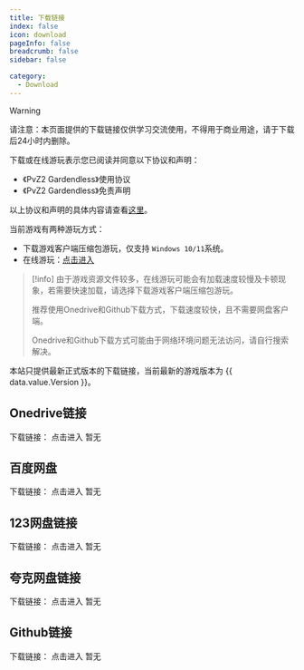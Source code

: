 ```yaml
---
title: 下载链接
index: false
icon: download
pageInfo: false
breadcrumb: false
sidebar: false

category:
  - Download
---
```


<script setup>
import axios from 'axios';
import { reactive, onBeforeMount } from 'vue'
const data = reactive({});

onBeforeMount(() => {
  axios.get('/jsons/gameinfo.json').then(res => {
    data.value = res.data;
  })
})

</script>

> [!warning]
> 请注意：本页面提供的下载链接仅供学习交流使用，不得用于商业用途，请于下载后24小时内删除。
>
> 下载或在线游玩表示您已阅读并同意以下协议和声明：
>
> - 《PvZ2 Gardendless》使用协议
> - 《PvZ2 Gardendless》免责声明
>
> 以上协议和声明的具体内容请查看[这里](../instructions/)。

当前游戏有两种游玩方式：

- 下载游戏客户端压缩包游玩，仅支持 `Windows 10/11`系统。
- 在线游玩：[点击进入](https://pvz2-test.gaozih.com)

> [!info]
> 由于游戏资源文件较多，在线游玩可能会有加载速度较慢及卡顿现象，若需要快速加载，请选择下载游戏客户端压缩包游玩。
> 
> 推荐使用Onedrive和Github下载方式，下载速度较快，且不需要网盘客户端。
> 
> Onedrive和Github下载方式可能由于网络环境问题无法访问，请自行搜索解决。

本站只提供最新正式版本的下载链接<span v-if="data.value?.Version">，当前最新的游戏版本为 {{ data.value.Version }}</span>。


## Onedrive链接 <Badge text="推荐" type="tip" />

下载链接：<span v-if="data.value?.Download.Onedrive">
<a :href="data.value.Download.Onedrive">点击进入</a>
</span><span v-else>暂无</span>

## 百度网盘

下载链接：<span v-if="data.value?.Download.Baidu">
<a :href="data.value.Download.Baidu">点击进入</a>
</span><span v-else>暂无</span>

## 123网盘链接

下载链接：<span v-if="data.value?.Download.Pan123">
<a :href="data.value.Download.Pan123">点击进入</a>
</span><span v-else>暂无</span>

## 夸克网盘链接

下载链接：<span v-if="data.value?.Download.Quark">
<a :href="data.value.Download.Quark">点击进入</a>
</span><span v-else>暂无</span>

## Github链接

下载链接：<span v-if="data.value?.Download.Github">
<a :href="data.value.Download.Github">点击进入</a>
</span><span v-else>暂无</span>



